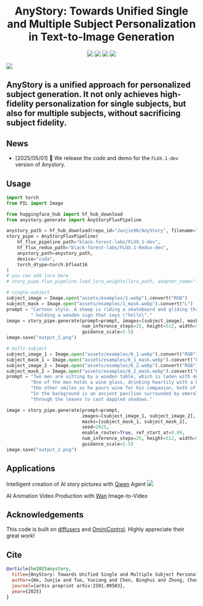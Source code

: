 <div align="center">
<h1>AnyStory: Towards Unified Single and Multiple Subject Personalization in Text-to-Image Generation</h1>

<a href='https://aigcdesigngroup.github.io/AnyStory/'><img src='https://img.shields.io/badge/Project-Page-green'></a>
<a href='https://arxiv.org/pdf/2501.09503'><img src='https://img.shields.io/badge/arXiv-2501.09503-red'></a>
<a href='https://huggingface.co/spaces/modelscope/AnyStory'><img src='https://img.shields.io/badge/%F0%9F%A4%97%20Hugging%20Face-Spaces-yellow'></a>
<a href='https://modelscope.cn/studios/iic/AnyStory'><img src='https://img.shields.io/badge/ModelScope-Spaces-blue'></a>

</div>

<img src='assets/examples-sdxl.jpg'>

AnyStory is a unified approach for personalized subject generation. It not only achieves high-fidelity
personalization for single subjects, but also for multiple subjects, without sacrificing subject fidelity.
---

## News

- [2025/05/01] 🚀 We release the code and demo for the `FLUX.1-dev` version of Anystory.

## Usage

```python
import torch
from PIL import Image

from huggingface_hub import hf_hub_download
from anystory.generate import AnyStoryFluxPipeline

anystory_path = hf_hub_download(repo_id="Junjie96/AnyStory", filename="anystory_flux.bin")
story_pipe = AnyStoryFluxPipeline(
    hf_flux_pipeline_path="black-forest-labs/FLUX.1-dev",
    hf_flux_redux_path="black-forest-labs/FLUX.1-Redux-dev",
    anystory_path=anystory_path,
    device="cuda",
    torch_dtype=torch.bfloat16
)
# you can add lora here
# story_pipe.flux_pipeline.load_lora_weights(lora_path, adapter_name="...")

# single-subject
subject_image = Image.open("assets/examples/1.webp").convert("RGB")
subject_mask = Image.open("assets/examples/1_mask.webp").convert("L")
prompt = "Cartoon style. A sheep is riding a skateboard and gliding through the city," \
         " holding a wooden sign that says \"hello\"."
image = story_pipe.generate(prompt=prompt, images=[subject_image], masks=[subject_mask], seed=2025,
                            num_inference_steps=25, height=512, width=512,
                            guidance_scale=3.5)
image.save("output_1.png")

# multi-subject
subject_image_1 = Image.open("assets/examples/6_1.webp").convert("RGB")
subject_mask_1 = Image.open("assets/examples/6_1_mask.webp").convert("L")
subject_image_2 = Image.open("assets/examples/6_2.webp").convert("RGB")
subject_mask_2 = Image.open("assets/examples/6_2_mask.webp").convert("L")
prompt = "Two men are sitting by a wooden table, which is laden with delicious food and a pot of wine. " \
         "One of the men holds a wine glass, drinking heartily with a bold expression; " \
         "the other smiles as he pours wine for his companion, both of them engaged in cheerful conversation. " \
         "In the background is an ancient pavilion surrounded by emerald bamboo groves, with sunlight filtering " \
         "through the leaves to cast dappled shadows."

image = story_pipe.generate(prompt=prompt,
                            images=[subject_image_1, subject_image_2],
                            masks=[subject_mask_1, subject_mask_2],
                            seed=2025,
                            enable_router=True, ref_start_at=0.09,
                            num_inference_steps=25, height=512, width=512,
                            guidance_scale=3.5)
image.save("output_2.png")
```

## Applications

Intelligent creation of AI story pictures with [Qwen](https://github.com/QwenLM/Qwen3) Agent
<img src='assets/storyboard_en.png'>

AI Animation Video Production with [Wan](https://github.com/Wan-Video/Wan2.1) Image-to-Video

## **Acknowledgements**

This code is built on [diffusers](https://github.com/huggingface/diffusers)
and [OminiControl](https://github.com/Yuanshi9815/OminiControl). Highly appreciate their great work!

## Cite

```bibtex
@article{he2025anystory,
  title={AnyStory: Towards Unified Single and Multiple Subject Personalization in Text-to-Image Generation},
  author={He, Junjie and Tuo, Yuxiang and Chen, Binghui and Zhong, Chongyang and Geng, Yifeng and Bo, Liefeng},
  journal={arXiv preprint arXiv:2501.09503},
  year={2025}
}
```
